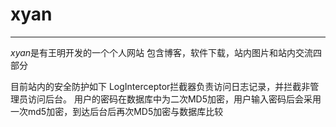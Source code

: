 # xyan

------

*xyan*是有王明开发的一个个人网站
包含博客，软件下载，站内图片和站内交流四部分

目前站内的安全防护如下
LogInterceptor拦截器负责访问日志记录，并拦截非管理员访问后台。
用户的密码在数据库中为二次MD5加密，用户输入密码后会采用一次md5加密，到达后台后再次MD5加密与数据库比较
